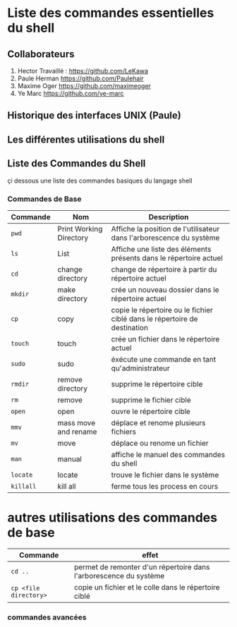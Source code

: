 # Liste des commandes essentielles du shell

## Collaborateurs
1. Hector Travaillé : https://github.com/LeKawa
2. Paule Herman https://github.com/Paulehair
3. Maxime Oger https://github.com/maximeoger
4. Ye Marc https://github.com/ye-marc


## Historique des interfaces UNIX (Paule)

## Les différentes utilisations du shell

## Liste des Commandes du Shell

çi dessous une liste des commandes basiques du langage shell
### Commandes de Base

| Commande | Nom | Description |
| -------- | --- | ----------- |
|   `pwd`  | Print Working Directory | Affiche la position de l'utilisateur dans l'arborescence du système |
|   `ls`   | List | Affiche une liste des éléments présents dans le répertoire actuel |
| `cd` | change directory | change de répertoire à partir du répertoire actuel |
| `mkdir` | make directory | crée un nouveau dossier dans le répertoire actuel |
| `cp` | copy | copie le répertoire ou le fichier ciblé dans le répertoire de destination | cp <filename> <filename>|
| `touch` | touch | crée un fichier dans le répertoire actuel |
| `sudo` | sudo | éxécute une commande en tant qu'administrateur | à ajouter avant une commande |
| `rmdir` | remove directory | supprime le répertoire cible | rm <directoryName> |
| `rm` | remove | supprime le fichier cible | rm <fileName>
|`open` | open | ouvre le répertoire cible | open <directory>
| `mmv` | mass move and rename | déplace et renome plusieurs fichiers |
| `mv` | move | déplace ou renome un fichier |
| `man`| manual | affiche le manuel des commandes du shell
| `locate` | locate | trouve le fichier dans le système 
| `killall`| kill all | ferme tous les process en cours | killall finder |

# autres utilisations des commandes de base

| Commande | effet |
| -------- | ----- |
| `cd ..` | permet de remonter d'un répertoire dans l'arborescence du système |
| `cp <file directory>` | copie un fichier et le colle dans le répertoire ciblé |

### commandes avancées
